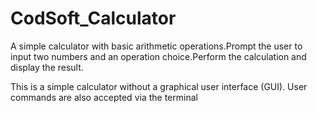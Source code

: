 # CodSoft_Calculator
A simple calculator with basic arithmetic operations.Prompt the user to input two numbers and an operation choice.Perform the calculation and display the result.

This is a simple calculator without a graphical user interface (GUI). User commands are also accepted via the terminal 

